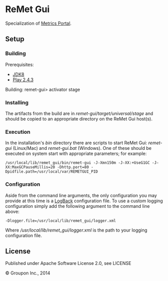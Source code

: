 ReMet Gui
=========

Specialization of [Metrics Portal](https://github.com/ArpNetworking/metrics-portal).

Setup
-----

### Building

Prerequisites:
* [JDK8](http://www.oracle.com/technetwork/java/javase/downloads/jdk8-downloads-2133151.html)
* [Play 2.4.3](http://www.playframework.com/download)

Building:
    remet-gui> activator stage

### Installing

The artifacts from the build are in *remet-gui/target/universal/stage* and should be copied to an appropriate directory on the ReMet Gui host(s).

### Execution

In the installation's *bin* directory there are scripts to start ReMet Gui: *remet-gui* (Linux/Mac) and *remet-gui.bat* (Windows).  One of these should be executed on system start with appropriate parameters; for example:

    /usr/local/lib/remet_gui/bin/remet-gui -J-Xmn150m -J-XX:+UseG1GC -J-XX:MaxGCPauseMillis=20 -Dhttp.port=80 -Dpidfile.path=/usr/local/var/REMETGUI_PID

### Configuration

Aside from the command line arguments, the only configuration you may provide at this time is a [LogBack](http://logback.qos.ch/) configuration file.  To use a custom logging configuration simply add the following argument to the command line above:

    -Dlogger.file=/usr/local/lib/remet_gui/logger.xml

Where */usr/local/lib/remet_gui/logger.xml* is the path to your logging configuration file.

License
-------

Published under Apache Software License 2.0, see LICENSE

&copy; Groupon Inc., 2014

